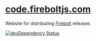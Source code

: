 [code.fireboltjs.com](https://code.fireboltjs.com/)
===================================================

Website for distributing [Firebolt](https://github.com/woollybogger/Firebolt) releases

[![devDependency Status](https://david-dm.org/woollybogger/code.fireboltjs.com/dev-status.svg)](https://david-dm.org/woollybogger/code.fireboltjs.com#info=devDependencies)
